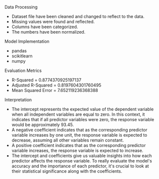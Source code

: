 <p>Data Processing<p/>
 
* Dataset file have been cleaned and changed to reflect to the data.
* Missing values were found and reflected.
* Columns have been categorized.
* The numbers have been normalized.

<p>Model Implementation<p/>
 
*  pandas
*  scikitlearn
*  numpy 
  
<p>Evaluation Metrics<p/>
 
*  R-Squared = 0.8774370925197137
*  Adjusted R-Squared = 0.8197604301760495
*  Mean Squared Error = 7.652119236368388

<p>Interpretation<p/>

*  The intercept represents the expected value of the dependent variable when all independent variables are equal to zero. In this context, it indicates that if all predictor variables were zero, the response variable would be approximately 93.45.
*  A negative coefficient indicates that as the corresponding predictor variable increases by one unit, the response variable is expected to decrease, assuming all other variables remain constant.
*  A positive coefficient indicates that as the corresponding predictor variable increases, the response variable is expected to increase.
*  The intercept and coefficients give us valuable insights into how each predictor affects the response variable. To really evaluate the model's accuracy and the importance of each predictor, it's crucial to look at their statistical significance along with the coefficients.
  
